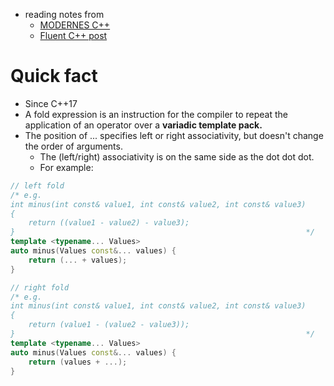 - reading notes from
  - [MODERNES C++](https://www.modernescpp.com/index.php/from-variadic-templates-to-fold-expressions)
  - [Fluent C++ post](https://www.fluentcpp.com/2021/03/12/cpp-fold-expressions/)

# Quick fact
- Since C++17
- A fold expression is an instruction for the compiler to repeat the application of an operator over a **variadic template pack.**
- The position of ... specifies left or right associativity, but doesn't change the order of arguments.
  - The (left/right) associativity is on the same side as the dot dot dot.
  - For example:
```cpp
// left fold
/* e.g.
int minus(int const& value1, int const& value2, int const& value3)
{
    return ((value1 - value2) - value3);
}                                                                 */
template <typename... Values>
auto minus(Values const&... values) {
    return (... + values);
}

// right fold
/* e.g.
int minus(int const& value1, int const& value2, int const& value3)
{
    return (value1 - (value2 - value3));
}                                                                 */
template <typename... Values>
auto minus(Values const&... values) {
    return (values + ...);
}
```
